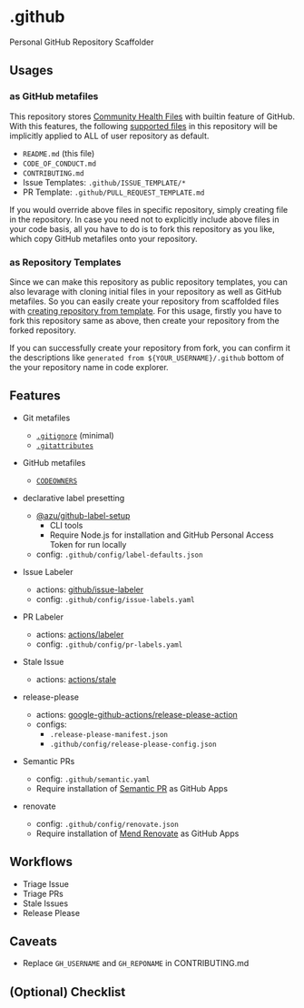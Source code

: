 # .github
Personal GitHub Repository Scaffolder

## Usages
### as GitHub metafiles
This repository stores [Community Health Files](https://docs.github.com/en/communities/setting-up-your-project-for-healthy-contributions/creating-a-default-community-health-file#about-default-community-health-files) with builtin feature of GitHub.
With this features, the following [supported files](https://docs.github.com/en/communities/setting-up-your-project-for-healthy-contributions/creating-a-default-community-health-file#supported-file-types) in this repository will be implicitly applied to ALL of user repository as default.
- `README.md` (this file)
- `CODE_OF_CONDUCT.md`
- `CONTRIBUTING.md`
- Issue Templates: `.github/ISSUE_TEMPLATE/*`
- PR Template: `.github/PULL_REQUEST_TEMPLATE.md`

If you would override above files in specific repository, simply creating file in the repository.
In case you need not to explicitly include above files in your code basis, all you have to do is to fork this repository as you like, which copy GitHub metafiles onto your repository.

### as Repository Templates
Since we can make this repository as public repository templates, you can also levarage with cloning initial files in your repository as well as GitHub metafiles.
So you can easily create your repository from scaffolded files with [creating repository from template](https://docs.github.com/en/repositories/creating-and-managing-repositories/creating-a-repository-from-a-template).
For this usage, firstly you have to fork this repository same as above, then create your repository from the forked repository.

If you can successfully create your repository from fork, you can confirm it the descriptions like `generated from ${YOUR_USERNAME}/.github` bottom of the your repository name in code explorer.

## Features
- Git metafiles
  - [`.gitignore`](https://git-scm.com/docs/gitignore) (minimal)
  - [`.gitattributes`](https://git-scm.com/docs/gitattributes)
- GitHub metafiles
  - [`CODEOWNERS`](https://docs.github.com/en/repositories/managing-your-repositorys-settings-and-features/customizing-your-repository/about-code-owners#about-code-owners)

- declarative label presetting
  - [@azu/github-label-setup](https://github.com/azu/github-label-setup)
    - CLI tools
    - Require Node.js for installation and GitHub Personal Access Token for run locally
  - config: `.github/config/label-defaults.json`

- Issue Labeler
  - actions: [github/issue-labeler](https://github.com/github/issue-labeler)
  - config: `.github/config/issue-labels.yaml`
- PR Labeler
  - actions: [actions/labeler](https://github.com/actions/labeler)
  - config: `.github/config/pr-labels.yaml`
- Stale Issue
  - actions: [actions/stale](https://github.com/actions/stale)
- release-please
  - actions: [google-github-actions/release-please-action](https://github.com/google-github-actions/release-please-action)
  - configs:
    - `.release-please-manifest.json`
    - `.github/config/release-please-config.json`

- Semantic PRs
  - config: `.github/semantic.yaml`
  - Require installation of [Semantic PR](https://github.com/apps/semantic-prs) as GitHub Apps
- renovate
  - config: `.github/config/renovate.json`
  - Require installation of [Mend Renovate](https://github.com/apps/renovate) as GitHub Apps

## Workflows
- Triage Issue
- Triage PRs
- Stale Issues
- Release Please

## Caveats
- Replace `GH_USERNAME` and `GH_REPONAME` in CONTRIBUTING.md

## (Optional) Checklist
